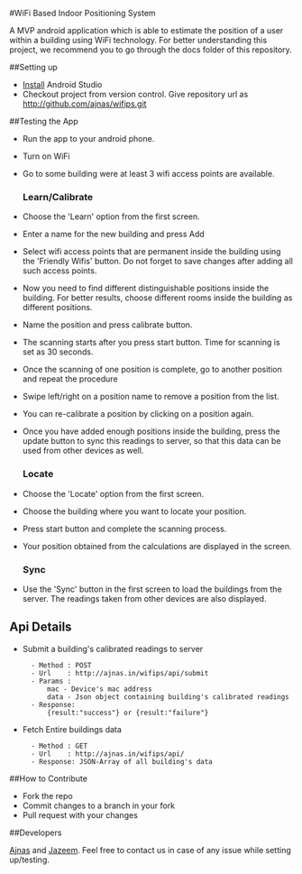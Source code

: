 #WiFi Based Indoor Positioning System

A MVP android application which is able to estimate the position of a user within a building using WiFi technology. For better understanding this project, we recommend you to go through the docs folder of this repository.

##Setting up

* [Install](http://example.com/) Android Studio
* Checkout project from version control. Give repository url as
 http://github.com/ajnas/wifips.git

##Testing the App

* Run the app to your android phone.
* Turn on WiFi
* Go to some building were at least 3 wifi access points are available.

	### Learn/Calibrate
* Choose the 'Learn' option from the first screen.
* Enter a name for the new building and press Add
* Select wifi access points that are permanent inside the building using the 'Friendly Wifis' button. Do not forget to save changes after adding all such access points.
* Now you need to find different distinguishable positions inside the building. For better results, choose different rooms inside the building as different positions.
* Name the position and press calibrate button.
* The scanning starts after you press start button. Time for scanning is set as 30 seconds.
* Once the scanning of one position is complete, go to another position and repeat the procedure
* Swipe left/right on a position name to remove a position from the list.
* You can re-calibrate a position by clicking on a position again.
* Once you have added enough positions inside the building, press the update button to sync this readings to server, so that this data can be used from other devices as well.


	### Locate
* Choose the 'Locate' option from the first screen.
* Choose the building where you want to locate your position.
* Press start button and complete the scanning process.
* Your position obtained from the calculations are displayed in the screen.

    ### Sync
* Use the 'Sync' button in the first screen to load the buildings from the server.		  The readings taken from other devices are also displayed. 

## Api Details

* Submit a building's calibrated readings to server

		- Method : POST
		- Url 	 : http://ajnas.in/wifips/api/submit
		- Params : 
			mac - Device's mac address
			data - Json object containing building's calibrated readings
		- Response:
			{result:"success"} or {result:"failure"}

* Fetch Entire buildings data

		- Method : GET
		- Url 	 : http://ajnas.in/wifips/api/
		- Response: JSON-Array of all building's data


##How to Contribute
* Fork the repo
* Commit changes to a branch in your fork
* Pull request with your changes

##Developers

[Ajnas](https://github.com/ajnas) and [Jazeem](https://github.com/jazeem). Feel free to contact us in case of any issue while setting up/testing. 
